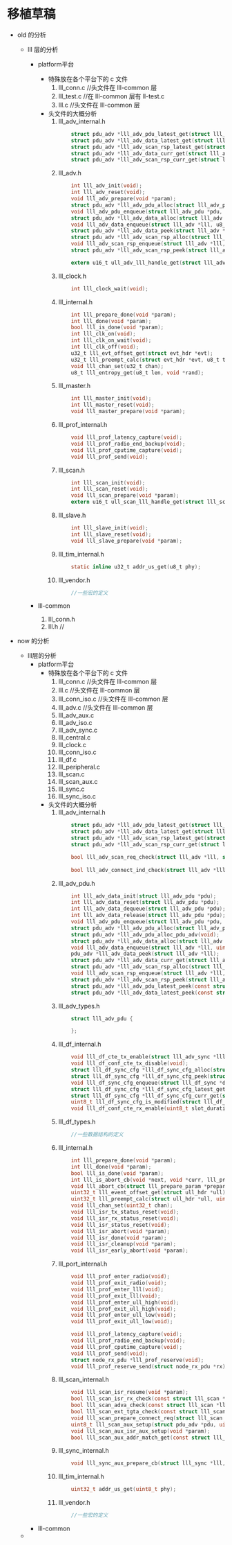 # 移植草稿


* old 的分析
    * lll 层的分析
        * platform平台
            * 特殊放在各个平台下的 c 文件
                1. lll_conn.c   //头文件在 lll-common 层
                2. lll_test.c   //在 lll-common 层有 ll-test.c
                3. lll.c        //头文件在 lll-common 层
            * 头文件的大概分析
                1. lll_adv_internal.h
                    ```C
                        struct pdu_adv *lll_adv_pdu_latest_get(struct lll_adv_pdu *pdu, u8_t *is_modified);
                        struct pdu_adv *lll_adv_data_latest_get(struct lll_adv *lll, u8_t *is_modified);
                        struct pdu_adv *lll_adv_scan_rsp_latest_get(struct lll_adv *lll,u8_t *is_modified);
                        struct pdu_adv *lll_adv_data_curr_get(struct lll_adv *lll);
                        struct pdu_adv *lll_adv_scan_rsp_curr_get(struct lll_adv *lll);
                    ```
                2. lll_adv.h
                    ```C
                        int lll_adv_init(void);
                        int lll_adv_reset(void);
                        void lll_adv_prepare(void *param);
                        struct pdu_adv *lll_adv_pdu_alloc(struct lll_adv_pdu *pdu, u8_t *idx);
                        void lll_adv_pdu_enqueue(struct lll_adv_pdu *pdu, u8_t idx);
                        struct pdu_adv *lll_adv_data_alloc(struct lll_adv *lll, u8_t *idx);
                        void lll_adv_data_enqueue(struct lll_adv *lll, u8_t idx);
                        struct pdu_adv *lll_adv_data_peek(struct lll_adv *lll);
                        struct pdu_adv *lll_adv_scan_rsp_alloc(struct lll_adv *lll, u8_t *idx);
                        void lll_adv_scan_rsp_enqueue(struct lll_adv *lll, u8_t idx);
                        struct pdu_adv *lll_adv_scan_rsp_peek(struct lll_adv *lll);

                        extern u16_t ull_adv_lll_handle_get(struct lll_adv *lll);
                    ```
                3. lll_clock.h
                    ```C
                        int lll_clock_wait(void);
                    ```
                4. lll_internal.h
                    ```C
                        int lll_prepare_done(void *param);
                        int lll_done(void *param);
                        bool lll_is_done(void *param);
                        int lll_clk_on(void);
                        int lll_clk_on_wait(void);
                        int lll_clk_off(void);
                        u32_t lll_evt_offset_get(struct evt_hdr *evt);
                        u32_t lll_preempt_calc(struct evt_hdr *evt, u8_t ticker_id, u32_t ticks_at_event);
                        void lll_chan_set(u32_t chan);
                        u8_t lll_entropy_get(u8_t len, void *rand);
                    ```
                5. lll_master.h
                    ```C
                        int lll_master_init(void);
                        int lll_master_reset(void);
                        void lll_master_prepare(void *param);
                    ```
                6. lll_prof_internal.h
                    ```C
                        void lll_prof_latency_capture(void);
                        void lll_prof_radio_end_backup(void);
                        void lll_prof_cputime_capture(void);
                        void lll_prof_send(void);
                    ```
                7. lll_scan.h
                    ```C
                        int lll_scan_init(void);
                        int lll_scan_reset(void);
                        void lll_scan_prepare(void *param);
                        extern u16_t ull_scan_lll_handle_get(struct lll_scan *lll);
                    ```
                8. lll_slave.h
                    ```C
                        int lll_slave_init(void);
                        int lll_slave_reset(void);
                        void lll_slave_prepare(void *param);
                    ```
                9. lll_tim_internal.h
                    ```C
                        static inline u32_t addr_us_get(u8_t phy);
                    ```
                10. lll_vendor.h
                    ```C
                        //一些宏的定义
                    ```

        * lll-common
            1. lll_conn.h
            2. lll.h            //

* now 的分析
    * lll层的分析
        * platform平台
            * 特殊放在各个平台下的 c 文件
                1. lll_conn.c   //头文件在 lll-common 层
                2. lll.c        //头文件在 lll-common 层
                3. lll_conn_iso.c    //头文件在 lll-common 层
                4. lll_adv.c    //头文件在 lll-common 层
                5. lll_adv_aux.c
                6. lll_adv_iso.c
                7. lll_adv_sync.c
                8. lll_central.c
                9. lll_clock.c
                10. lll_conn_iso.c
                11. lll_df.c
                12. lll_peripheral.c
                13. lll_scan.c
                14. lll_scan_aux.c
                15. lll_sync.c
                16. lll_sync_iso.c
            * 头文件的大概分析
                1. lll_adv_internal.h
                    ```C
                        struct pdu_adv *lll_adv_pdu_latest_get(struct lll_adv_pdu *pdu, u8_t *is_modified);
                        struct pdu_adv *lll_adv_data_latest_get(struct lll_adv *lll, u8_t *is_modified);
                        struct pdu_adv *lll_adv_scan_rsp_latest_get(struct lll_adv *lll,u8_t *is_modified);
                        struct pdu_adv *lll_adv_scan_rsp_curr_get(struct lll_adv *lll);

                        bool lll_adv_scan_req_check(struct lll_adv *lll, struct pdu_adv *sr, uint8_t tx_addr, uint8_t *addr, uint8_t devmatch_ok, uint8_t *rl_idx);
                        
                        bool lll_adv_connect_ind_check(struct lll_adv *lll, struct pdu_adv *ci, uint8_t tx_addr, uint8_t *addr, uint8_t rx_addr, uint8_t *tgt_addr, uint8_t devmatch_ok, uint8_t *rl_idx);
                    ```
                2. lll_adv_pdu.h
                    ```C
                        int lll_adv_data_init(struct lll_adv_pdu *pdu);
                        int lll_adv_data_reset(struct lll_adv_pdu *pdu);
                        int lll_adv_data_dequeue(struct lll_adv_pdu *pdu);
                        int lll_adv_data_release(struct lll_adv_pdu *pdu);
                        void lll_adv_pdu_enqueue(struct lll_adv_pdu *pdu, uint8_t idx);
                        struct pdu_adv *lll_adv_pdu_alloc(struct lll_adv_pdu *pdu, uint8_t *idx);
                        struct pdu_adv *lll_adv_pdu_alloc_pdu_adv(void);
                        struct pdu_adv *lll_adv_data_alloc(struct lll_adv *lll, uint8_t *idx);
                        void lll_adv_data_enqueue(struct lll_adv *lll, uint8_t idx);
                        pdu_adv *lll_adv_data_peek(struct lll_adv *lll);
                        struct pdu_adv *lll_adv_data_curr_get(struct lll_adv *lll);
                        struct pdu_adv *lll_adv_scan_rsp_alloc(struct lll_adv *lll, uint8_t *idx);
                        void lll_adv_scan_rsp_enqueue(struct lll_adv *lll, uint8_t idx);
                        struct pdu_adv *lll_adv_scan_rsp_peek(struct lll_adv *lll);
                        struct pdu_adv *lll_adv_pdu_latest_peek(const struct lll_adv_pdu *const pdu);
                        struct pdu_adv *lll_adv_data_latest_peek(const struct lll_adv *const lll);
                    ```
                3. lll_adv_types.h
                    ```C
                        struct lll_adv_pdu {

                        };
                    ```
                4. lll_df_internal.h
                    ```C
                        void lll_df_cte_tx_enable(struct lll_adv_sync *lll_sync, const struct pdu_adv *pdu,uint32_t *cte_len_us);
                        void lll_df_conf_cte_tx_disable(void);
                        struct lll_df_sync_cfg *lll_df_sync_cfg_alloc(struct lll_df_sync *df_cfg, uint8_t *idx);
                        struct lll_df_sync_cfg *lll_df_sync_cfg_peek(struct lll_df_sync *df_cfg);
                        void lll_df_sync_cfg_enqueue(struct lll_df_sync *df_cfg, uint8_t idx);
                        struct lll_df_sync_cfg *lll_df_sync_cfg_latest_get(struct lll_df_sync *df_cfg,uint8_t *is_modified);
                        struct lll_df_sync_cfg *lll_df_sync_cfg_curr_get(struct lll_df_sync *df_cfg);
                        uint8_t lll_df_sync_cfg_is_modified(struct lll_df_sync *df_cfg);
                        void lll_df_conf_cte_rx_enable(uint8_t slot_duration, uint8_t ant_num, uint8_t *ant_ids, uint8_t chan_idx);
                    ```
                5. lll_df_types.h
                    ```C
                        //一些数据结构的定义
                    ```
                6. lll_internal.h
                    ```C
                        int lll_prepare_done(void *param);
                        int lll_done(void *param);
                        bool lll_is_done(void *param);
                        int lll_is_abort_cb(void *next, void *curr, lll_prepare_cb_t *resume_cb);
                        void lll_abort_cb(struct lll_prepare_param *prepare_param, void *param);
                        uint32_t lll_event_offset_get(struct ull_hdr *ull);
                        uint32_t lll_preempt_calc(struct ull_hdr *ull, uint8_t ticker_id,uint32_t ticks_at_event);
                        void lll_chan_set(uint32_t chan);
                        void lll_isr_tx_status_reset(void);
                        void lll_isr_rx_status_reset(void);
                        void lll_isr_status_reset(void);
                        void lll_isr_abort(void *param);
                        void lll_isr_done(void *param);
                        void lll_isr_cleanup(void *param);
                        void lll_isr_early_abort(void *param);
                    ```
                7. lll_port_internal.h
                    ```C
                        void lll_prof_enter_radio(void);
                        void lll_prof_exit_radio(void);
                        void lll_prof_enter_lll(void);
                        void lll_prof_exit_lll(void);
                        void lll_prof_enter_ull_high(void);
                        void lll_prof_exit_ull_high(void);
                        void lll_prof_enter_ull_low(void);
                        void lll_prof_exit_ull_low(void);

                        void lll_prof_latency_capture(void);
                        void lll_prof_radio_end_backup(void);
                        void lll_prof_cputime_capture(void);
                        void lll_prof_send(void);
                        struct node_rx_pdu *lll_prof_reserve(void);
                        void lll_prof_reserve_send(struct node_rx_pdu *rx);
                    ```
                8. lll_scan_internal.h
                    ```C
                        void lll_scan_isr_resume(void *param);
                        bool lll_scan_isr_rx_check(const struct lll_scan *lll, uint8_t irkmatch_ok,uint8_t devmatch_ok, uint8_t rl_idx);
                        bool lll_scan_adva_check(const struct lll_scan *lll, uint8_t addr_type,const uint8_t *addr, uint8_t rl_idx);
                        bool lll_scan_ext_tgta_check(const struct lll_scan *lll, bool pri, bool is_init,const struct pdu_adv *pdu, uint8_t rl_idx,bool *const dir_report);
                        void lll_scan_prepare_connect_req(struct lll_scan *lll, struct pdu_adv *pdu_tx,uint8_t phy, uint8_t adv_tx_addr,uint8_t *adv_addr, uint8_t init_tx_addr,uint8_t *init_addr, uint32_t *conn_space_us);
                        uint8_t lll_scan_aux_setup(struct pdu_adv *pdu, uint8_t pdu_phy,uint8_t pdu_phy_flags_rx, radio_isr_cb_t setup_cb,void *param);
                        void lll_scan_aux_isr_aux_setup(void *param);
                        bool lll_scan_aux_addr_match_get(const struct lll_scan *lll,const struct pdu_adv *pdu,uint8_t *const devmatch_ok,uint8_t *const devmatch_id,uint8_t *const irkmatch_ok,uint8_t *const irkmatch_id);
                    ```
                9. lll_sync_internal.h
                    ```C
                        void lll_sync_aux_prepare_cb(struct lll_sync *lll,struct lll_scan_aux *lll_aux);
                    ```
                10. lll_tim_internal.h
                    ```C
                        uint32_t addr_us_get(uint8_t phy);
                    ```
                11. lll_vendor.h
                    ```C
                        //一些宏的定义
                    ```
        * lll-common
    * 
